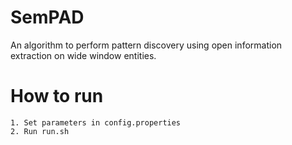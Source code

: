 # SemPAD

An algorithm to perform pattern discovery using open information extraction on wide window entities.

# How to run
    1. Set parameters in config.properties
    2. Run run.sh
